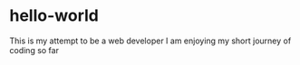 # hello-world
This is my attempt to be a web developer
I am enjoying my short journey of coding so far
